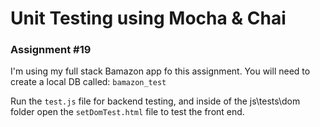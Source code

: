 # Unit Testing using Mocha & Chai
### Assignment #19  

I'm using my full stack Bamazon app fo this assignment.  You will need to create a local DB called:  `bamazon_test`   

Run the `test.js` file for backend testing, and inside of the js\tests\dom folder open the `setDomTest.html` file to test the front end.
